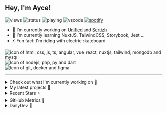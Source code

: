 ## Hey, I'm Ayce!
![views](https://komarev.com/ghpvc/?username=Ayce45)
![status](https://nocache.advaith.workers.dev?url=https://img.shields.io/endpoint?url=https://dev.discordprofiles.me/api/badge/status/538785123987095556?simple=true)
![playing](https://nocache.advaith.workers.dev?url=https://img.shields.io/endpoint?url=https://dev.discordprofiles.me/api/badge/playing/538785123987095556)
![vscode](https://nocache.advaith.workers.dev?url=https://img.shields.io/endpoint?url=https://dev.discordprofiles.me/api/badge/vscode/538785123987095556)
[![spotify](https://nocache.advaith.workers.dev?url=https://img.shields.io/endpoint?url=https://dev.discordprofiles.me/api/badge/spotify/538785123987095556)](https://dev.discordprofiles.me/openspotify/538785123987095556)

- 🔭 I’m currently working on <a href="https://link-u.nified.com/">Unified</a> and <a href="https://sertizh.fr/">Sertizh</a>
- 🌱 I’m currently learning NuxtJS, TailwindCSS, Storybook, Jest ...
- ⚡ Fun fact: I'm riding with electric skateboard

<div>
  <img src="https://skillicons.dev/icons?i=html,css,js,ts,angular,vue,react,nuxtjs,tailwind,mongodb,mysql" alt="Icon of html, css, js, ts, angular, vue, react, nuxtjs, tailwind, mongodb and mysql">
</div>
<div>
  <img src="https://skillicons.dev/icons?i=nodejs,php,py,dart" alt="Icon of nodejs, php, py and dart">
</div>
<div>
  <img src="https://skillicons.dev/icons?i=git,docker,figma" alt="Icon of git, docker and figma">
</div>

<hr>

<details>
  <summary>Check out what I'm currently working on 👷</summary>
  

- [Ayce45/Ayce45.github.io](https://github.com/Ayce45/Ayce45.github.io) - My personal website (4 weeks ago)
- [Ayce45/blog.evanjuge.fr](https://github.com/Ayce45/blog.evanjuge.fr) - My blog (4 weeks ago)
- [Ayce45/gitpod-laravel](https://github.com/Ayce45/gitpod-laravel) -  (1 month ago)
- [Ayce45/introduction-to-github](https://github.com/Ayce45/introduction-to-github) -  (3 months ago)
- [Ayce45/decentralize-steam](https://github.com/Ayce45/decentralize-steam) - An Decentralize Steam App in Web3 (3 months ago)
</details>

<details>
  <summary>My latest projects 🌱</summary>
  

- [Ayce45/blog.evanjuge.fr](https://github.com/Ayce45/blog.evanjuge.fr) - My blog
- [Ayce45/gitpod-laravel](https://github.com/Ayce45/gitpod-laravel) - 
- [Ayce45/introduction-to-github](https://github.com/Ayce45/introduction-to-github) - 
- [Ayce45/decentralize-steam](https://github.com/Ayce45/decentralize-steam) - An Decentralize Steam App in Web3
- [Ayce45/.github](https://github.com/Ayce45/.github) - .github template
</details>

<details>
  <summary>Recent Stars ⭐</summary>
  

- [nrwl/nx](https://github.com/nrwl/nx) - Smart, Fast and Extensible Build System (2 months ago)
- [jacebrowning/memegen](https://github.com/jacebrowning/memegen) - The free and open source API to generate memes. (4 months ago)
- [sertizh/commercial-meeting](https://github.com/sertizh/commercial-meeting) - Commercial Meeting Programm (5 months ago)
- [sertizh/clubsystem](https://github.com/sertizh/clubsystem) - Club Management System ... (5 months ago)
- [mathieucollet/decentralized-steam](https://github.com/mathieucollet/decentralized-steam) -  (5 months ago)
</details>

<details>
  <summary>GitHub Metrics 🌊</summary>
  
  <img align="center" src="/github-metrics.svg" alt="Metrics" width="400">
</details>

<details>
  <summary>DailyDev 📖</summary>
  
  <a href="https://app.daily.dev/Ayce"><img src="https://api.daily.dev/devcards/6f27abf04ef249b1a106e3ddb7e7cda4.png?r=tkh" width="400" alt="Evan JUGE's Dev Card"/></a>
</details>
